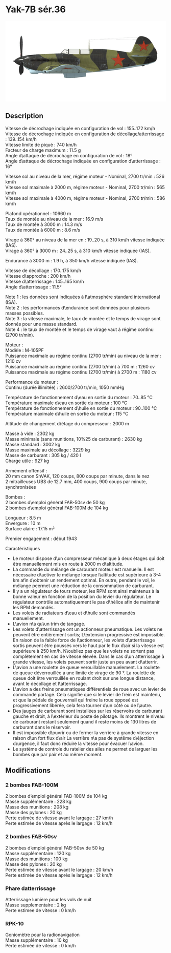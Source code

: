 # Yak-7B sér.36  
  
![yak7bs36](../images/yak7bs36.png)  
  
## Description  
  
Vitesse de décrochage indiquée en configuration de vol : 155..172 km/h  
Vitesse de décrochage indiquée en configuration de décollage/atterrissage : 139..154 km/h  
Vitesse limite de piqué : 740 km/h  
Facteur de charge maximum : 11.5 g  
Angle d\attaque de décrochage en configuration de vol : 18°  
Angle d\attaque de décrochage indiquée en configuration d\atterrissage : 16°  
  
Vitesse sol au niveau de la mer, régime moteur - Nominal, 2700 tr/min : 526 km/h  
Vitesse sol maximale à 2000 m, régime moteur - Nominal, 2700 tr/min : 565 km/h  
Vitesse sol maximale à 4000 m, régime moteur - Nominal, 2700 tr/min : 586 km/h  
  
Plafond opérationnel : 10660 m  
Taux de montée au niveau de la mer : 16.9 m/s  
Taux de montée à 3000 m : 14.3 m/s  
Taux de montée à 6000 m : 8.6 m/s  
  
Virage à 360° au niveau de la mer en : 19..20 s, à 310 km/h vitesse indiquée (IAS).  
Virage à 360° à 3000 m : 24..25 s, à 310 km/h vitesse indiquée (IAS).  
  
Endurance à 3000 m : 1.9 h, à 350 km/h vitesse indiquée (IAS).  
  
Vitesse de décollage : 170..175 km/h  
Vitesse d\approche : 200 km/h  
Vitesse d\atterrissage : 145..165 km/h  
Angle d\atterrissage : 11.5°  
  
Note 1 : les données sont indiquées à l\atmosphère standard international (ISA).  
Note 2 : les performances d\endurance sont données pour plusieurs masses possibles.  
Note 3 : la vitesse maximale, le taux de montée et le temps de virage sont donnés pour une masse standard.  
Note 4 : le taux de montée et le temps de virage vaut à régime continu (2700 tr/min).  
  
Moteur :  
Modèle : M-105PF  
Puissance maximale au régime continu (2700 tr/min) au niveau de la mer : 1210 cv  
Puissance maximale au régime continu (2700 tr/min) à 700 m : 1260 cv  
Puissance maximale au régime continu (2700 tr/min) à 2700 m : 1180 cv  
  
Performance du moteur :  
Continu (durée illimitée) : 2600/2700 tr/min, 1050 mmHg  
  
Température de fonctionnement d\eau en sortie du moteur : 70..85 °C  
Température maximale d\eau en sortie du moteur : 100 °C  
Température de fonctionnement d\huile en sortie du moteur : 90..100 °C  
Température maximale d\huile en sortie du moteur : 115 °C  
  
Altitude de changement d\étage du compresseur : 2000 m  
  
Masse à vide : 2302 kg  
Masse minimale (sans munitions, 10%25 de carburant) : 2630 kg  
Masse standard : 3002 kg  
Masse maximale au décollage : 3229 kg  
Masse de carburant : 305 kg / 420 l  
Charge utile : 927 kg  
  
Armement offensif :  
20 mm canon ShVAK, 120 coups, 800 coups par minute, dans le nez  
2 mitrailleuses UBS de 12.7 mm, 400 coups, 900 coups par minute, synchronisées  
  
Bombes :  
2 bombes d\emploi général FAB-50sv de 50 kg  
2 bombes d\emploi général FAB-100M de 104 kg  
  
Longueur : 8.5 m  
Envergure : 10 m  
Surface alaire : 17.15 m²  
  
Premier engagement : début 1943  
  
Caractéristiques  
- Le moteur dispose d\un compresseur mécanique à deux étages qui doit être manuellement mis en route à 2000 m d\altitude.  
- La commande du mélange de carburant moteur est manuelle. Il est nécessaire d\activer le mélange lorsque l\altitude est supérieure à 3-4 km afin d\obtenir un rendement optimal. En outre, pendant le vol, le mélange peermet une réduction de la consommation de carburant.  
- Il y a un régulateur de tours moteur, les RPM sont ainsi maintenus à la bonne valeur en fonction de la position du levier du régulateur. Le régulateur contrôle automatiquement le pas d\hélice afin de maintenir les RPM demandés.  
- Les volets de radiateurs d\eau et d\huile sont commandés manuellement.  
- L\avion n\a qu\un trim de tangage.  
- Les volets d\atterrissage ont un actionneur pneumatique. Les volets ne peuvent être entièrement sortis; L\extension progressive est impossible. En raison de la faible force de l\actionneur, les volets d\atterrissage sortis peuvent être poussés vers le haut par le flux d\air si la vitesse est supérieure à 250 km/h. N\oubliez pas que les volets ne sortent pas complètement en cas de vitesse élevée. Dans le cas d\un atterrissage à grande vitesse, les volets peuvent sortir juste un peu avant d\atterrir.  
- L\avion a une roulette de queue verouillable manuelement. La roulette de queue déverrouillée a une limite de virage de 90 °. La roulette de queue doit être verrouillée en roulant droit sur une longue distance, avant le décollage et l\atterrissage.  
- L\avion a des freins pneumatiques différentiels de roue avec un levier de commande partagé. Cela signifie que si le levier de frein est maintenu, et que la pédale de gouvernail qui freine la roue opposé est progressivement libérée, cela fera tourner d\un côté ou de l\autre.  
- Des jauges de carburant sont installées sur les réservoirs de carburant gauche et droit, à l\extérieur du poste de pilotage. Ils montrent le niveau de carburant restant seulement quand il reste moins de 130 litres de carburant dans le réservoir.  
- Il est impossible d\ouvrir ou de fermer la verrière à grande vitesse en raison d\un fort flux d\air La verrière n\a pas de systême d\éjection d\urgence, il faut donc réduire la vitesse pour évacuer l\avion.  
- Le système de controle du ratelier des ailes ne permet de larguer les bombes que par pair et au même moment.  
  
## Modifications  
  
  
  
### 2 bombes FAB-100M   
  
2 bombes d’emploi général FAB-100M de 104 kg  
Masse supplémentaire : 228 kg  
Masse des munitions : 208 kg  
Masse des pylones : 20 kg  
Perte estimée de vitesse avant le largage : 27 km/h  
Perte estimée de vitesse après le largage : 12 km/h  
  
  
### 2 bombes FAB-50sv  
  
2 bombes d’emploi général FAB-50sv de 50 kg  
Masse supplémentaire : 120 kg  
Masse des munitions : 100 kg  
Masse des pylones : 20 kg  
Perte estimée de vitesse avant le largage : 20 km/h  
Perte estimée de vitesse après le largage : 12 km/h  ﻿
  
### Phare datterrissage  
  
Atterrissage lumière pour les vols de nuit  
Masse supplementaire : 2 kg  
Perte estimee de vitesse : 0 km/h  ﻿
  
  
### RPK-10  
  
Goniomètre pour la radionavigation  
Masse supplémentaire : 10 kg  
Perte estimée de vitesse : 0 km/h  